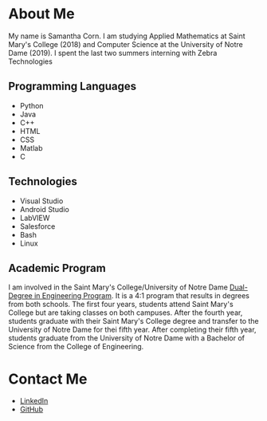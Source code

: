 # About Me
My name is Samantha Corn. I am studying Applied Mathematics at Saint Mary's College (2018) and Computer Science at the University of Notre Dame (2019). I spent the last two summers interning with Zebra Technologies

## Programming Languages
* Python
* Java
* C++
* HTML
* CSS
* Matlab
* C

## Technologies
* Visual Studio
* Android Studio
* LabVIEW
* Salesforce
* Bash
* Linux

## Academic Program
I am involved in the Saint Mary's College/University of Notre Dame [Dual-Degree in Engineering Program](https://www.saintmarys.edu/majors/dual-degree-engineering). It is a 4:1 program that results in degrees from both schools. The first four years, students attend Saint Mary's College but are taking classes on both campuses. After the fourth year, students graduate with their Saint Mary's College degree and transfer to the University of Notre Dame for thei fifth year. After completing their fifth year, students graduate from the University of Notre Dame with a Bachelor of Science from the College of Engineering.


# Contact Me
* [LinkedIn](https://www.linkedin.com/in/samantha-c-corn)
* [GitHub](https://github.com/samanthaccorn)
